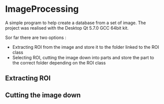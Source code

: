 # ImageProcessing

A simple program to help create a database from a set of image.
The project was realised with the Desktop Qt 5.7.0 GCC 64bit kit.

Sor far there are two options :

* Extracting ROI from the image and store it to the folder linked to the ROI class
* Selecting ROI, cutting the image down into parts and store the part to the correct folder depending on the ROI class

## Extracting ROI



## Cutting the image down

